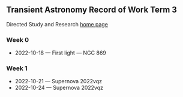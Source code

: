 ## Transient Astronomy Record of Work Term 3

Directed Study and Research [home page](./)

### Week 0

* 2022-10-18 &mdash; First light &mdash; NGC 869

### Week 1

* 2022-10-21 &mdash; Supernova 2022vqz
* 2022-10-24 &mdash; Supernova 2022vqz
